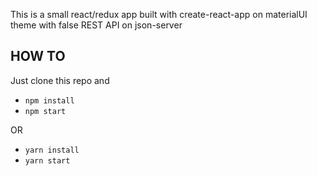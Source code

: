 This is a small react/redux app built with create-react-app on materialUI theme with false REST API on json-server

## HOW TO

Just clone this repo and 

- `npm install`
- `npm start`

OR

- `yarn install`
- `yarn start`